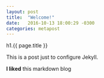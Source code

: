 ```yaml
---
layout: post
title:  "Welcome!"
date:   2016-10-13 18:00:29 -0300
categories: metapost
---
```

h1.{{ page.title }}

This is a post just to configure Jekyll.

**I liked** this markdown blog
